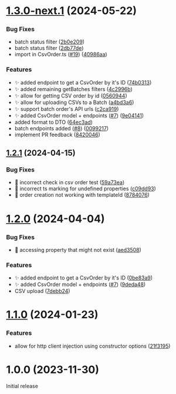 # [1.3.0-next.1](https://github.com/Print-one/print-one-js/compare/v1.2.1...v1.3.0-next.1) (2024-05-22)


### Bug Fixes

* batch status filter ([2b0e209](https://github.com/Print-one/print-one-js/commit/2b0e20917d66ad21af372c5ed19f8f80da20ae71))
* batch status filter ([2db77de](https://github.com/Print-one/print-one-js/commit/2db77de99b2e53f85e459790e82828b91edd58db))
* import in CsvOrder.ts ([#19](https://github.com/Print-one/print-one-js/issues/19)) ([40986aa](https://github.com/Print-one/print-one-js/commit/40986aac4deb5ff5d9b87358f30c4a9138998a5e))


### Features

* :sparkles: added endpoint to get a CsvOrder by it's ID ([74b0313](https://github.com/Print-one/print-one-js/commit/74b0313fefc98ddb45184c3b27a9615ea39fe7e7))
* :sparkles: added remaining getBatches filters ([4c2996b](https://github.com/Print-one/print-one-js/commit/4c2996b4ad3cf29bab6daf32830ae419c9641e81))
* :sparkles: allow for getting CSV order by id ([0560944](https://github.com/Print-one/print-one-js/commit/0560944128abdeea5cf0ff5ec79391201e0598a3))
* :sparkles: allow for uploading CSVs to a Batch ([a4bd3a6](https://github.com/Print-one/print-one-js/commit/a4bd3a68ecc6f7d360ab751be88b22324249b6f6))
* :sparkles: support batch order's API urls ([c2ca919](https://github.com/Print-one/print-one-js/commit/c2ca919f5d91f0618f2699d180e6bc8830d560b7))
* ✨ added CsvOrder model + endpoints ([#7](https://github.com/Print-one/print-one-js/issues/7)) ([9e04141](https://github.com/Print-one/print-one-js/commit/9e041416bdc09a3f34d6f2da72bde6788770e39b))
* added format to DTO ([64ec3ad](https://github.com/Print-one/print-one-js/commit/64ec3adc8b51dd697d0c1244e663353b087a17c1))
* batch endpoints added ([#8](https://github.com/Print-one/print-one-js/issues/8)) ([0099217](https://github.com/Print-one/print-one-js/commit/009921704b0c7b75206341ef20b1f540c31e366c))
* implement PR feedback ([8420046](https://github.com/Print-one/print-one-js/commit/8420046c3655a0a9480f192f3879fcf9524c06f4))

## [1.2.1](https://github.com/Print-one/print-one-js/compare/v1.2.0...v1.2.1) (2024-04-15)


### Bug Fixes

* :bug: incorrect check in csv order test ([59a73ea](https://github.com/Print-one/print-one-js/commit/59a73ea4d118c20f3627e464dd90a395e30eaaef))
* :bug: incorrect ts marking for undefined properties ([c09dd93](https://github.com/Print-one/print-one-js/commit/c09dd937e239d6efa9127def0852cdd7ab8d6e0c))
* :bug: order creation not working with templateId ([8784076](https://github.com/Print-one/print-one-js/commit/878407679d44d4d21e57ac31087f4f00aa1772ad))

# [1.2.0](https://github.com/Print-one/print-one-js/compare/v1.1.0...v1.2.0) (2024-04-04)


### Bug Fixes

* :bug: accessing property that might not exist ([aed3508](https://github.com/Print-one/print-one-js/commit/aed350824713a8552ebdc2cfed013763109da0bf))


### Features

* :sparkles: added endpoint to get a CsvOrder by it's ID ([0be83a9](https://github.com/Print-one/print-one-js/commit/0be83a9060c35f1e4bac3620dab9f72659063e1a))
* ✨ added CsvOrder model + endpoints ([#7](https://github.com/Print-one/print-one-js/issues/7)) ([9deda48](https://github.com/Print-one/print-one-js/commit/9deda48271f56b830158d03a3b2a535d76797c70))
* CSV upload ([7debb24](https://github.com/Print-one/print-one-js/commit/7debb24f913f113510b7b1e03088f30fa6a66d3c))

# [1.1.0](https://github.com/Print-one/print-one-js/compare/v1.0.0...v1.1.0) (2024-01-23)


### Features

* allow for http client injection using constructor options ([21f3195](https://github.com/Print-one/print-one-js/commit/21f319551435946876caa978a67738646c880c1c))

# 1.0.0 (2023-11-30)

Initial release
